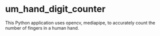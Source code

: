 # um_hand_digit_counter
This Python application uses opencv, mediapipe,  to accurately count the number of fingers in a human hand. 
